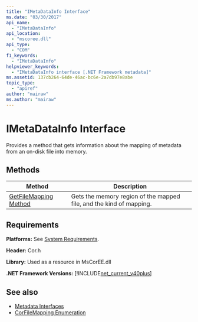 ```yaml
---
title: "IMetaDataInfo Interface"
ms.date: "03/30/2017"
api_name: 
  - "IMetaDataInfo"
api_location: 
  - "mscoree.dll"
api_type: 
  - "COM"
f1_keywords: 
  - "IMetaDataInfo"
helpviewer_keywords: 
  - "IMetaDataInfo interface [.NET Framework metadata]"
ms.assetid: 137cb264-64de-46ac-bc6e-2a7db97e8abe
topic_type: 
  - "apiref"
author: "mairaw"
ms.author: "mairaw"
---
```

# IMetaDataInfo Interface
Provides a method that gets information about the mapping of metadata from an on-disk file into memory.  
  
## Methods  
  
|Method|Description|  
|------------|-----------------|  
|[GetFileMapping Method](../../../../docs/framework/unmanaged-api/metadata/imetadatainfo-getfilemapping-method.md)|Gets the memory region of the mapped file, and the kind of mapping.|  
  
## Requirements  
 **Platforms:** See [System Requirements](../../../../docs/framework/get-started/system-requirements.md).  
  
 **Header:** Cor.h  
  
 **Library:** Used as a resource in MsCorEE.dll  
  
 **.NET Framework Versions:** [!INCLUDE[net_current_v40plus](../../../../includes/net-current-v40plus-md.md)]  
  
## See also
- [Metadata Interfaces](../../../../docs/framework/unmanaged-api/metadata/metadata-interfaces.md)
- [CorFileMapping Enumeration](../../../../docs/framework/unmanaged-api/metadata/corfilemapping-enumeration.md)
